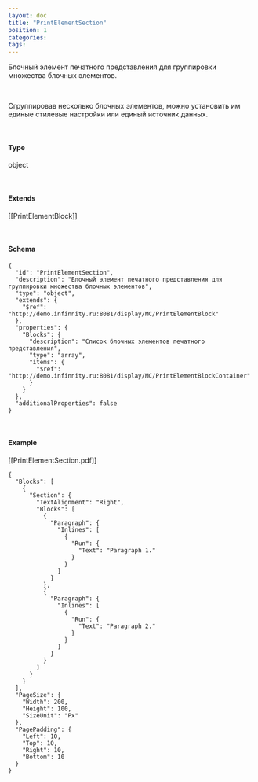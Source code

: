 ```yaml
---
layout: doc
title: "PrintElementSection"
position: 1
categories: 
tags: 
---
```


Блочный элемент печатного представления для группировки множества блочных элементов.

   

Сгруппировав несколько блочных элементов, можно установить им единые стилевые настройки или единый источник данных.

   

#### Type

object

   

#### Extends

[[PrintElementBlock]]

     

#### Schema

```
{
  "id": "PrintElementSection",
  "description": "Блочный элемент печатного представления для группировки множества блочных элементов",
  "type": "object",
  "extends": {
    "$ref": "http://demo.infinnity.ru:8081/display/MC/PrintElementBlock"
  },
  "properties": {
    "Blocks": {
      "description": "Список блочных элементов печатного представления",
      "type": "array",
      "items": {
        "$ref": "http://demo.infinnity.ru:8081/display/MC/PrintElementBlockContainer"
      }
    }
  },
  "additionalProperties": false
}
```

    

#### Example

[[PrintElementSection.pdf]]

```
{
  "Blocks": [
    {
      "Section": {
        "TextAlignment": "Right",
        "Blocks": [
          {
            "Paragraph": {
              "Inlines": [
                {
                  "Run": {
                    "Text": "Paragraph 1."
                  }
                }
              ]
            }
          },
          {
            "Paragraph": {
              "Inlines": [
                {
                  "Run": {
                    "Text": "Paragraph 2."
                  }
                }
              ]
            }
          }
        ]
      }
    }
  ],
  "PageSize": {
    "Width": 200,
    "Height": 100,
    "SizeUnit": "Px"
  },
  "PagePadding": {
    "Left": 10,
    "Top": 10,
    "Right": 10,
    "Bottom": 10
  }
}
```

 

 

